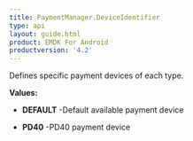 ```yaml
---
title: PaymentManager.DeviceIdentifier
type: api
layout: guide.html
product: EMDK For Android
productversion: '4.2'
---
```



Defines specific payment devices of each type.

**Values:**

* **DEFAULT** -Default available payment device

* **PD40** -PD40 payment device

